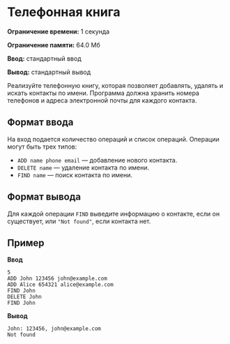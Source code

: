 # Телефонная книга

**Ограничение времени:** 1 секунда

**Ограничение памяти:** 64.0 Мб

**Ввод:** стандартный ввод

**Вывод:** стандартный вывод

Реализуйте телефонную книгу, которая позволяет добавлять, удалять и искать контакты по имени. Программа должна хранить номера телефонов и адреса электронной почты для каждого контакта.

## Формат ввода

На вход подается количество операций и список операций. Операции могут быть трех типов:

*   `ADD name phone email` — добавление нового контакта.
*   `DELETE name` — удаление контакта по имени.
*   `FIND name` — поиск контакта по имени.

## Формат вывода

Для каждой операции `FIND` выведите информацию о контакте, если он существует, или `"Not found"`, если контакта нет.

## Пример

**Ввод**

```
5
ADD John 123456 john@example.com
ADD Alice 654321 alice@example.com
FIND John
DELETE John
FIND John
```

**Вывод**

```
John: 123456, john@example.com
Not found
```